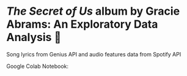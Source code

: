 # *The Secret of Us* album by Gracie Abrams: An Exploratory Data Analysis 🎵
Song lyrics from Genius API and audio features data from Spotify API

Google Colab Notebook: 
